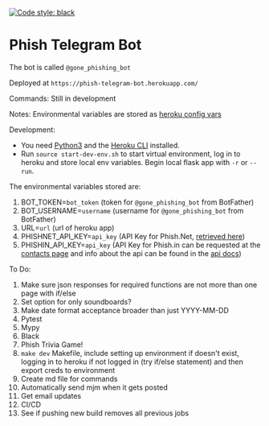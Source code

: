 [![Code style: black](https://img.shields.io/badge/code%20style-black-000000.svg)](https://github.com/psf/black)

# Phish Telegram Bot

The bot is called `@gone_phishing_bot`

Deployed at `https://phish-telegram-bot.herokuapp.com/`

Commands:
Still in development

Notes:
Environmental variables are stored as [heroku config vars](https://devcenter.heroku.com/articles/config-vars)

Development:
* You need [Python3](https://www.python.org/downloads/) and the [Heroku CLI](https://devcenter.heroku.com/articles/heroku-cli#download-and-install) installed.
* Run `source start-dev-env.sh` to start virtual environment, log in to heroku and store local env variables. Begin local flask app with `-r` or `--run`.

The environmental variables stored are:
1. BOT_TOKEN=`bot_token` (token for `@gone_phishing_bot` from BotFather)
2. BOT_USERNAME=`username` (username for `@gone_phishing_bot` from BotFather)
3. URL=`url` (url of heroku app)
4. PHISHNET_API_KEY=`api_key` (API Key for Phish.Net, [retrieved here](https://api.phish.net/request-key))
5. PHISHIN_API_KEY=`api_key` (API Key for Phish.in can be requested at the [contacts page](https://phish.in/contact-info) and info about the api can be found in the [api docs](https://phish.in/api-docs))

To Do:
1. Make sure json responses for required functions are not more than one page with if/else
2. Set option for only soundboards?
3. Make date format acceptance broader than just YYYY-MM-DD
4. Pytest
5. Mypy
6. Black
7. Phish Trivia Game!
8. `make dev` Makefile, include setting up environment if doesn't exist, logging in to heroku if not logged in (try if/else statement) and then export creds to environment
9. Create md file for commands
10. Automatically send mjm when it gets posted
11. Get email updates
12. CI/CD
13. See if pushing new build removes all previous jobs